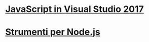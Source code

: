 # [JavaScript in Visual Studio 2017](/visualstudio/javascript/javascript-in-vs-2017)
# [Strumenti per Node.js](/visualstudio/javascript/tutorial-nodejs)
